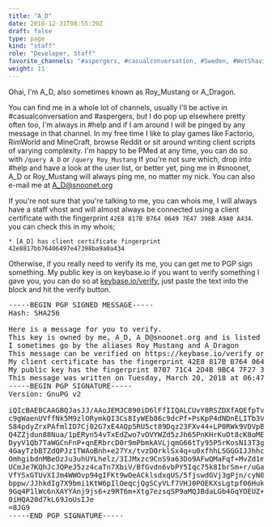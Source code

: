 ```yaml
---
title: "A_D"
date: 2018-12-31T08:55:29Z
draft: false
type: page
kind: "staff"
role: "Developer, Staff"
favorite_channels: "#aspergers, #casualconversation, #Sweden, #WetShaving"
weight: 11
---
```


Ohai, I'm A_D, also sometimes known as Roy_Mustang or A_Dragon.

You can find me in a whole lot of channels, usually I'll be active in #casualconversation and #aspergers, but I do pop up elsewhere pretty often too, I'm always in #help and if I am around I will be pinged by any message in that channel.
In my free time I like to play games like Factorio, RimWorld and MineCraft, browse Reddit or sit around writing client scripts of varying complexity. I'm happy to be PMed at any time, you can do so with `/query A_D` or `/query Roy_Mustang` If you're not sure which, drop into #help and have a look at the user list, or better yet, ping me in #snoonet, A_D or Roy_Mustang will always ping me, no matter my nick. You can also e-mail me at A_D@snoonet.org

If you're not sure that you're talking to me, you can whois me, I will always have a staff vhost and will almost always be connected using a client certificate with the fingerprint `42E8 817B B764 0649 7E47 398B A9A0 A434`. you can check this in my whois;

`* [A_D] has client certificate fingerprint 42e8817bb76406497e47398ba9a0a434`

Otherwise, if you really need to verify its me, you can get me to PGP sign something. My public key is on keybase.io if you want to verify something I gave you, you can do so at [keybase.io/verify](https://keybase.io/verify), just paste the text into the block and hit the verify button.

<pre>
-----BEGIN PGP SIGNED MESSAGE-----
Hash: SHA256

Here is a message for you to verify.
This key is owned by me, A_D, A_D@snoonet.org and is listed on https://keybase.io/a_d
I sometimes go by the aliases Roy_Mustang and A_Dragon
This message can be verified on https://keybase.io/verify or by using my public key
My client certificate has the fingerprint 42E8 817B B764 0649 7E47 398B A9A0 A434
My public key has the fingerprint 8707 71C4 2D4B 9BC4 7F27 3F76 C242 F3DD 220F A945
This message was written on Tuesday, March 20, 2018 at 06:47 AM, GMT+2
-----BEGIN PGP SIGNATURE-----
Version: GnuPG v2

iQIcBAEBCAAGBQJasJJ/AAoJEMJC890iD6lFfIIQALCUvY8RSZDXfAQEfpTvMBD2
c9gWaenUVffNk5M9zlORymkQI3Cs8IyWEb86c9dcPf+PsKpP4dNDnELITb3VFMBS
S84pdyZrxPAfmlID7Cj02G7xE4AQp5RU5ct89Dqz23FXv44+LP0RWk9VDVpBZC5F
Q4ZZjdun88Nua/1pERyn54vTxEdZwo7vOVYWZd5zJh65PnKHrKuOt8cK8oMEr3Vo
DyyV1Qb7TaWGCnFnP+qnERbrcD0r9mPbmkAVLjqmG66tTy95P5rKosN13T3gvSvB
4GayTzbBTZdQPJz1TWAoBnh+e27Yx/tvzDOrklSx4q+u0xfhhLSGGGIJJhhckXYn
OmhgibdnMBeOzJu3uhUYLhelz/3IJMxzc9CnS9a63Do9AFwQMaFqf+MvZd1mxYux
UCmJe7KQhJcJQPeJ5zz4caTn7XbiV/BfGvdn6vbPY5Iqc75k8IbrSm+r/uGaHIJG
VfYSxGTUvXIJm4WWOvp94gIFKt9wOeACklsdxqUS/5fjswdGVj3gPjn/cyN071Dc
bppw/JJhkdIg7X9bmi1KtW6pIlOeqcjQgSCyVLf7VHJ0POEKXsLgtpf06HukYSpz
9Gq4P1lWc6nXAYYAnj9js6+z9RT6m+Xtg7ezsqSP9aMQJBdaLGb4GqYOEUZ+Jnh6
0iHQA20d7kL69JoUsIJe
=8JG9
-----END PGP SIGNATURE-----
</pre>
